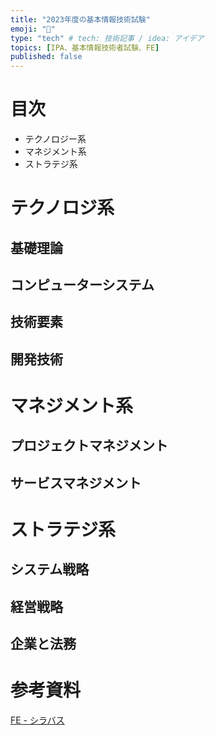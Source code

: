```yaml
---
title: "2023年度の基本情報技術試験"
emoji: "🐥"
type: "tech" # tech: 技術記事 / idea: アイデア
topics: [IPA、基本情報技術者試験、FE]
published: false
---
```



# 目次

- テクノロジー系
- マネジメント系
- ストラテジ系

# テクノロジ系

## 基礎理論
## コンピューターシステム
## 技術要素
## 開発技術

# マネジメント系

## プロジェクトマネジメント
## サービスマネジメント

# ストラテジ系

## システム戦略
## 経営戦略
## 企業と法務

# 参考資料

[FE - シラバス](https://www.jitec.ipa.go.jp/1_13download/syllabus_fe_ver7_2.pdf)